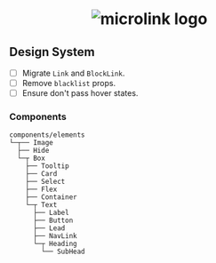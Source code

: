 <h1 align="center">
  <img src="https://microlink.io/logo-banner.png" alt="microlink logo">
</h1>


## Design System

- [ ] Migrate `Link` and `BlockLink`.
- [ ] Remove `blacklist` props.
- [ ] Ensure don't pass hover states.

### Components


```
components/elements
└─┬── Image
  ├── Hide
  └─┬ Box
    ├── Tooltip
    ├── Card
    ├── Select
    ├── Flex
    ├── Container
    └─┬ Text
      ├── Label
      ├── Button
      ├── Lead
      ├── NavLink
      └─┬ Heading
        └── SubHead
```
